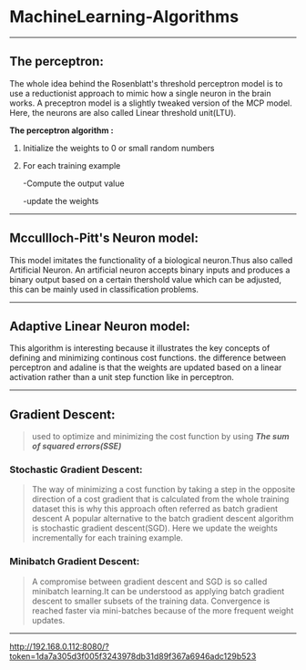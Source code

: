 # MachineLearning-Algorithms
---
## The perceptron:

The whole idea behind the Rosenblatt's threshold perceptron model is to use a reductionist approach to mimic how a single neuron in the brain works.
A preceptron model is a slightly tweaked version of the MCP model.
Here, the neurons are also called Linear threshold unit(LTU).


**The perceptron algorithm :**
1. Initialize the weights to 0 or small random numbers
2. For each training example 

    -Compute the output value 
    
    -update the weights
---
## Mccullloch-Pitt's Neuron model:

This model imitates the functionality of a biological neuron.Thus also called Artificial Neuron.
An artificial neuron accepts binary inputs and produces a binary output based on a certain thershold value which can be adjusted, this can be mainly used in classification problems.

---
## Adaptive Linear Neuron model:

This algorithm is interesting because it illustrates the key concepts of defining and minimizing continous cost functions.
the difference between perceptron and adaline is that the weights are updated based on a linear activation rather than a unit step function like in perceptron.

---
## Gradient Descent:

> used to optimize and minimizing the cost function by using ***The sum of squared errors(SSE)***

### Stochastic Gradient Descent:
> The way of minimizing a cost function by taking a step in the opposite direction of a cost gradient that is calculated from the whole training dataset this is why this approach often referred as batch gradient descent
> A popular alternative to the batch gradient descent algorithm is stochastic gradient descent(SGD).
> Here we update the weights incrementally for each training example.

### Minibatch Gradient Descent:
> A compromise between gradient descent and SGD is so called minibatch learning.It can be understood as applying batch gradient descent to smaller subsets of the training data.
> Convergence is reached faster via mini-batches because of the more frequent weight updates.

---

http://192.168.0.112:8080/?token=1da7a305d3f005f3243978db31d89f367a6946adc129b523
